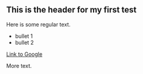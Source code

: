 ## This is the header for my first test

Here is some regular text.

* bullet 1
* bullet 2

[Link to Google](http://www.google.com)

More text.